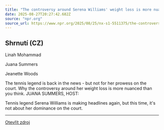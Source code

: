 ```yaml
---
title: "The controversy around Serena Williams' weight loss is more nuanced than you may think"
date: 2025-08-27T20:27:42.682Z
source: "npr.org"
source_url: https://www.npr.org/2025/08/25/nx-s1-5511375/the-controversy-around-serena-williams-weight-loss-is-more-nuanced-than-you-may-think
---
```


## Shrnutí (CZ)
Linah Mohammad

Juana Summers

Jeanette Woods

The tennis legend is back in the news - but not for her prowess on the court. Why the controversy around her weight loss is more nuanced than you think. JUANA SUMMERS, HOST:

Tennis legend Serena Williams is making headlines again, but this time, it's not about her dominance on the court.

---

[Otevřít zdroj](https://www.npr.org/2025/08/25/nx-s1-5511375/the-controversy-around-serena-williams-weight-loss-is-more-nuanced-than-you-may-think)
